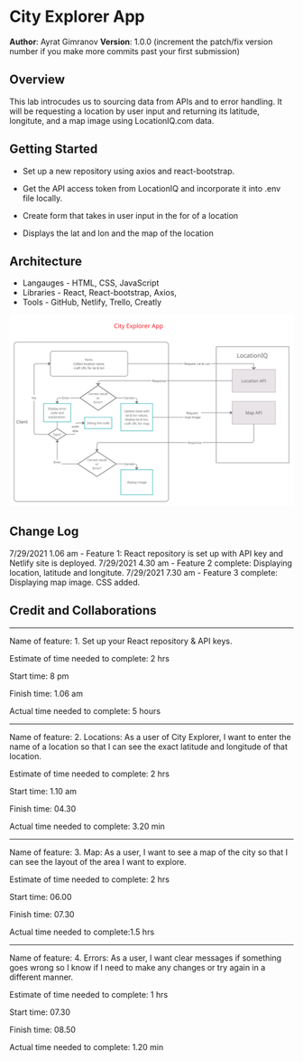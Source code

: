 # City Explorer App

**Author**: Ayrat Gimranov
**Version**: 1.0.0 (increment the patch/fix version number if you make more commits past your first submission)

## Overview
<!-- Provide a high level overview of what this application is and why you are building it, beyond the fact that it's an assignment for this class. (i.e. What's your problem domain?) -->
This lab introcudes us to sourcing data from APIs and to error handling. It will be requesting a location by user input and returning its latitude, longitute, and a map image using LocationIQ.com data.

## Getting Started
<!-- What are the steps that a user must take in order to build this app on their own machine and get it running? -->
- Set up a new repository using axios and react-bootstrap.

- Get the API access token from LocationIQ and incorporate it into .env file locally.

- Create form that takes in user input in the for of a location

- Displays the lat and lon and the map of the location

## Architecture
<!-- Provide a detailed description of the application design. What technologies (languages, libraries, etc) you're using, and any other relevant design information. -->
- Langauges - HTML, CSS, JavaScript
- Libraries - React, React-bootstrap, Axios,
- Tools - GitHub, Netlify, Trello, Creatly  

![UML](./src/img/lab06-uml.png)

## Change Log
<!-- Use this area to document the iterative changes made to your application as each feature is successfully implemented. Use time stamps. Here's an example:

01-01-2001 4:59pm - Application now has a fully-functional express server, with a GET route for the location resource. -->
7/29/2021 1.06 am - Feature 1: React repository is set up with API key and Netlify site is deployed.
7/29/2021 4.30 am - Feature 2 complete: Displaying location, latitude and longitute.
7/29/2021 7.30 am - Feature 3 complete: Displaying map image. CSS added.



## Credit and Collaborations
<!-- Give credit (and a link) to other people or resources that helped you build this application. -->

---------------

Name of feature: 1. Set up your React repository & API keys.

Estimate of time needed to complete: 2 hrs

Start time: 8 pm

Finish time: 1.06 am

Actual time needed to complete: 5 hours

-------

Name of feature: 2. Locations: As a user of City Explorer, I want to enter the name of a location so that I can see the exact latitude and longitude of that location.

Estimate of time needed to complete: 2 hrs

Start time: 1.10 am

Finish time: 04.30

Actual time needed to complete: 3.20 min

--------

Name of feature: 3. Map: As a user, I want to see a map of the city so that I can see the layout of the area I want to explore.

Estimate of time needed to complete: 2 hrs

Start time: 06.00

Finish time: 07.30

Actual time needed to complete:1.5 hrs 

---------

Name of feature: 4. Errors: As a user, I want clear messages if something goes wrong so I know if I need to make any changes or try again in a different manner.

Estimate of time needed to complete: 1 hrs

Start time: 07.30

Finish time: 08.50

Actual time needed to complete: 1.20 min 
